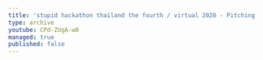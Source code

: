 ```yaml
---
title: 'stupid hackathon thailand the fourth / virtual 2020 - Pitching'
type: archive
youtube: CPd-ZUgA-w0
managed: true
published: false
---
```

